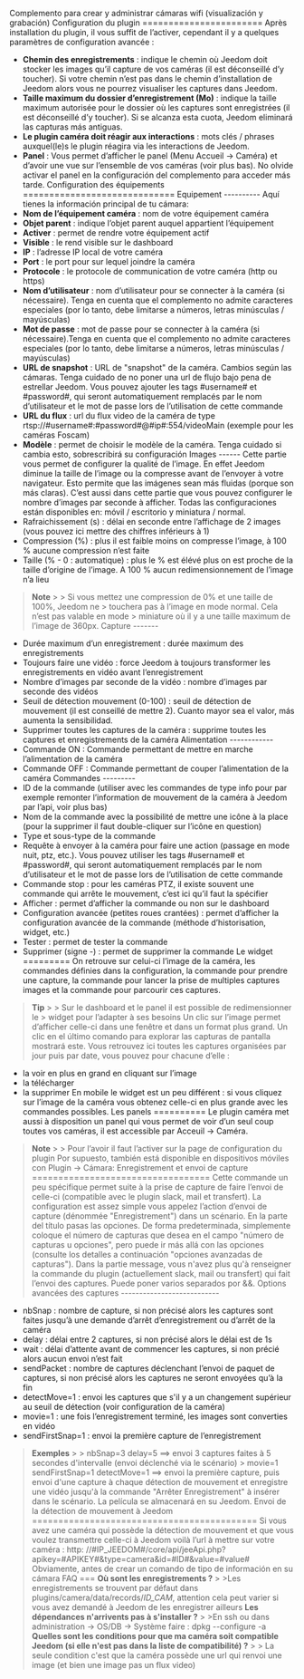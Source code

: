 Complemento para crear y administrar cámaras wifi (visualización y grabación)
Configuration du plugin =======================
Après installation du plugin, il vous suffit de l’activer, cependant il y a quelques paramètres de configuration avancée :
-   **Chemin des enregistrements** : indique le chemin où Jeedom doit     stocker les images qu’il capture de vos caméras (il est déconseillé     d’y toucher). Si votre chemin n’est pas dans le chemin     d’installation de Jeedom alors vous ne pourrez visualiser les     captures dans Jeedom.
-   **Taille maximum du dossier d’enregistrement (Mo)** : indique la     taille maximum autorisée pour le dossier où les captures sont     enregistrées (il est déconseillé d’y toucher). Si se alcanza esta cuota, Jeedom eliminará las capturas más antiguas.
-   **Le plugin caméra doit réagir aux interactions** : mots clés /     phrases auxquel(le)s le plugin réagira via les interactions de Jeedom.
-   **Panel** : Vous permet d’afficher le panel (Menu     Accueil -> Caméra) et d’avoir une vue sur l’ensemble de vos     caméras (voir plus bas). No olvide activar el panel en la configuración del complemento para acceder más tarde.
 Configuration des équipements =============================
Equipement ----------
Aquí tienes la información principal de tu cámara:
-   **Nom de l’équipement caméra** : nom de votre équipement caméra
-   **Objet parent** : indique l’objet parent auquel appartient     l’équipement
-   **Activer** : permet de rendre votre équipement actif
-   **Visible** : le rend visible sur le dashboard
-   **IP** : l’adresse IP local de votre caméra
-   **Port** : le port pour sur lequel joindre la caméra
-   **Protocole** : le protocole de communication de votre caméra (http     ou https)
-   **Nom d’utilisateur** : nom d’utilisateur pour se connecter à la     caméra (si nécessaire). Tenga en cuenta que el complemento no admite caracteres especiales (por lo tanto, debe limitarse a números, letras minúsculas / mayúsculas)
-   **Mot de passe** : mot de passe pour se connecter à la caméra     (si nécessaire).Tenga en cuenta que el complemento no admite caracteres especiales (por lo tanto, debe limitarse a números, letras minúsculas / mayúsculas)
-   **URL de snapshot** : URL de "snapshot" de la caméra. Cambios según las cámaras. Tenga cuidado de no poner una url de flujo bajo pena de estrellar Jeedom. Vous pouvez ajouter les tags \#username\#     et \#password\#, qui seront automatiquement remplacés par le nom     d’utilisateur et le mot de passe lors de l’utilisation de cette     commande
-   **URL du flux** : url du flux video de la caméra de type rtsp://#username#:#password#@#ip#:554/videoMain (exemple pour les caméras Foscam)
-   **Modèle** : permet de choisir le modèle de la caméra. Tenga cuidado si cambia esto, sobrescribirá su configuración
Images ------
Cette partie vous permet de configurer la qualité de l’image. En effet Jeedom diminue la taille de l’image ou la compresse avant de l’envoyer à votre navigateur. Esto permite que las imágenes sean más fluidas (porque son más claras). C’est aussi dans cette partie que vous pouvez configurer le nombre d’images par seconde à afficher. Todas las configuraciones están disponibles en: móvil / escritorio y miniatura / normal.
-   Rafraichissement (s) : délai en seconde entre l’affichage de 2     images (vous pouvez ici mettre des chiffres inférieurs à 1)
-   Compression (%) : plus il est faible moins on compresse l’image, à     100 % aucune compression n’est faite
-   Taille (% - 0 : automatique) : plus le % est élévé plus on est     proche de la taille d’origine de l’image. A 100 % aucun     redimensionnement de l’image n’a lieu
> **Note** > > Si vous mettez une compression de 0% et une taille de 100%, Jeedom ne > touchera pas à l’image en mode normal. Cela n’est pas valable en mode > miniature où il y a une taille maximum de l’image de 360px.
Capture -------
-   Durée maximum d’un enregistrement : durée maximum des     enregistrements
-   Toujours faire une vidéo : force Jeedom à toujours transformer les     enregistrements en vidéo avant l’enregistrement
-   Nombre d’images par seconde de la vidéo : nombre d’images par     seconde des vidéos
-   Seuil de détection mouvement (0-100) : seuil de détection de     mouvement (il est conseillé de mettre 2). Cuanto mayor sea el valor, más aumenta la sensibilidad.
-   Supprimer toutes les captures de la caméra : supprime toutes les     captures et enregistrements de la caméra
Alimentation ------------
-   Commande ON : Commande permettant de mettre en marche l’alimentation     de la caméra
-   Commande OFF : Commande permettant de couper l’alimentation de la     caméra
Commandes ---------
-   ID de la commande (utiliser avec les commandes de type info pour par     exemple remonter l’information de mouvement de la caméra à Jeedom     par l’api, voir plus bas)
-   Nom de la commande avec la possibilité de mettre une icône à la     place (pour la supprimer il faut double-cliquer sur l’icône     en question)
-   Type et sous-type de la commande
-   Requête à envoyer à la caméra pour faire une action (passage en mode     nuit, ptz, etc.). Vous pouvez utiliser les tags \#username\# et     \#password\#, qui seront automatiquement remplacés par le nom     d’utilisateur et le mot de passe lors de l’utilisation de cette     commande
-   Commande stop : pour les caméras PTZ, il existe souvent une commande     qui arrête le mouvement, c’est ici qu’il faut la spécifier
-   Afficher : permet d’afficher la commande ou non sur le dashboard
-   Configuration avancée (petites roues crantées) : permet d’afficher     la configuration avancée de la commande (méthode d’historisation,     widget, etc.)
-   Tester : permet de tester la commande
-   Supprimer (signe -) : permet de supprimer la commande
Le widget =========
On retrouve sur celui-ci l’image de la caméra, les commandes définies dans la configuration, la commande pour prendre une capture, la commande pour lancer la prise de multiples captures images et la commande pour parcourir ces captures.
> **Tip** > > Sur le dashboard et le panel il est possible de redimensionner le > widget pour l’adapter à ses besoins
Un clic sur l’image permet d’afficher celle-ci dans une fenêtre et dans un format plus grand.
Un clic en el último comando para explorar las capturas de pantalla mostrará este.
Vous retrouvez ici toutes les captures organisées par jour puis par date, vous pouvez pour chacune d’elle :
-   la voir en plus en grand en cliquant sur l’image
-   la télécharger
-   la supprimer
En mobile le widget est un peu différent : si vous cliquez sur l’image de la caméra vous obtenez celle-ci en plus grande avec les commandes possibles.
Les panels ==========
Le plugin caméra met aussi à disposition un panel qui vous permet de voir d’un seul coup toutes vos caméras, il est accessible par Acceuil → Caméra.
> **Note** > > Pour l’avoir il faut l’activer sur la page de configuration du plugin
Por supuesto, también está disponible en dispositivos móviles con Plugin → Cámara:
Enregistrement et envoi de capture ==================================
Cette commande un peu spécifique permet suite à la prise de capture de faire l’envoi de celle-ci (compatible avec le plugin slack, mail et transfert).
La configuration est assez simple vous appelez l’action d’envoi de capture (dénommée "Enregistrement") dans un scénario. En la parte del título pasas las opciones.
De forma predeterminada, simplemente coloque el número de capturas que desea en el campo &quot;número de capturas u opciones&quot;, pero puede ir más allá con las opciones (consulte los detalles a continuación &quot;opciones avanzadas de capturas&quot;). Dans la partie message, vous n'avez plus qu'à renseigner la commande du plugin (actuellement slack, mail ou transfert) qui fait l’envoi des captures. Puede poner varios separados por &amp;&amp;.
Options avancées des captures ---------------------------
-   nbSnap : nombre de capture, si non précisé alors les captures sont     faites jusqu’à une demande d’arrêt d’enregistrement ou d’arrêt de la     caméra
-   delay : délai entre 2 captures, si non précisé alors le délai est de     1s
-   wait : délai d’attente avant de commencer les captures, si non     précié alors aucun envoi n’est fait
-   sendPacket : nombre de captures déclenchant l’envoi de paquet de captures, si non     précisé alors les captures ne seront envoyées qu’à la fin
-   detectMove=1 : envoi les captures que s'il y a un changement supérieur au     seuil de détection (voir configuration de la caméra)
-   movie=1 : une fois l’enregistrement terminé, les images sont     converties en vidéo
-   sendFirstSnap=1 : envoi la première capture de l’enregistrement
> **Exemples** > > nbSnap=3 delay=5 ==> envoi 3 captures faites à 5 secondes d'intervalle (envoi déclenché via le scénario) > movie=1 sendFirstSnap=1 detectMove=1 ==> envoi la première capture, puis envoi d'une capture à chaque détection de mouvement et enregistre une vidéo jusqu'à la commande "Arrêter Enregistrement" à insérer dans le scénario. La película se almacenará en su Jeedom.
 Envoi de la détection de mouvement à Jeedom ===========================================
Si vous avez une caméra qui possède la détection de mouvement et que vous voulez transmettre celle-ci à Jeedom voilà l’url à mettre sur votre caméra :
    http: //#IP_JEEDOM#/core/api/jeeApi.php?apikey=#APIKEY#&type=camera&id=#ID#&value=#value#
Obviamente, antes de crear un comando de tipo de información en su cámara
FAQ ===
>**Où sont les enregistrements ?** > >Les enregistrements se trouvent par défaut dans plugins/camera/data/records/*ID\_CAM*, attention cela peut varier si vous avez demandé à Jeedom de les enregistrer ailleurs
>**Les dépendances n'arrivents pas à s'installer ?** > >En ssh ou dans administration -> OS/DB -> Système faire : dpkg --configure -a
>**Quelles sont les conditions pour que ma caméra soit compatible Jeedom (si elle n'est pas dans la liste de compatibilité) ?** > > La seule condition c'est que la caméra possède une url qui renvoi une image (et bien une image pas un flux video) 
